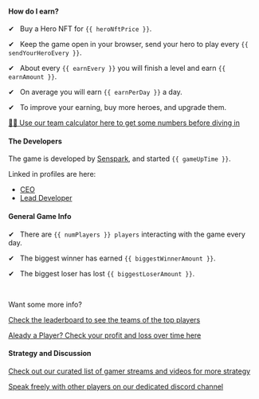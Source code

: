 #### How do I earn?

✔ &nbsp; Buy a Hero NFT for `{{ heroNftPrice }}`.

✔ &nbsp; Keep the game open in your browser, send your hero to play every `{{ sendYourHeroEvery }}`.

✔ &nbsp; About every `{{ earnEvery }}` you will finish a level and earn `{{ earnAmount }}`.

✔ &nbsp; On average you will earn `{{ earnPerDay }}` a day.

✔ &nbsp; To improve your earning, buy more heroes, and upgrade them.

[🙋‍♂️ Use our team calculator here to get some numbers before diving in](/plugin/bombcrypto/team)

#### The Developers

The game is developed by [Senspark](https://whitepaper.bombcrypto.io/team), and started `{{ gameUpTime }}`.

Linked in profiles are here:

- [CEO](https://www.linkedin.com/in/lam-ho-317041231/)
- [Lead Developer](https://www.linkedin.com/in/hai-hoang-799348125/)

#### General Game Info

✔ &nbsp; There are `{{ numPlayers }} players` interacting with the game every day.

✔ &nbsp; The biggest winner has earned `{{ biggestWinnerAmount }}`. 

✔ &nbsp; The biggest loser has lost `{{ biggestLoserAmount }}`.

&nbsp;

Want some more info?

[Check the leaderboard to see the teams of the top players](/plugin/bombcrypto/leaderboard)

[Aleady a Player? Check your profit and loss over time here](/plugin/bombcrypto/pnl)

#### Strategy and Discussion

[Check out our curated list of gamer streams and videos for more strategy](/plugin/bombcrypto/media)

[Speak freely with other players on our dedicated discord channel](https://discord.com/channels/872614458244104212/892687629554950174)
